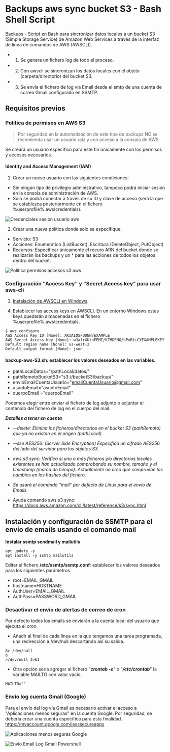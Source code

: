 # Backups aws sync bucket S3 - Bash Shell Script

Backups - Script en Bash para sincronizar datos locales a un bucket S3 (Simple Storage Service) de Amazon Web Services a través de la interfaz de línea de comandos de AWS (AWSCLI).

- 1. Se genera un fichero log de todo el proceso.
- 2. Con awscli se sincronizan los datos locales con el objeto (carpeta/directorio) del bucket S3.
- 3. Se envía el fichero de log vía Email desde el smtp de una cuenta de correo Gmail configurado en SSMTP.

## Requisitos previos
### Política de permisos en AWS S3  

> Por seguridad en la automatización de este tipo de backups NO se recomienda usar un usuario raíz y con acceso a la consola de AWS.

Se creará un usuario específico para este fin únicamente con los permisos y accesos necesarios.

#### Identity and Access Management (IAM)
1. Crear un nuevo usuario con las siguientes condiciones:
- Sin ningún tipo de privilegio administrativo, tampoco podrá iniciar sesión en la consola de administración de AWS.
- Solo se podrá conectar a través de su ID y clave de acceso (será la que se establezca posteriormente en el fichero %userprofile%\.aws\credentials).

![Credenciales sesion usuario aws](https://raw.githubusercontent.com/adrianlois/Backups-aws-sync-Bucket-S3/master/screenshots/credenciales_sesion_usuario_aws.png)

2. Crear una nueva política donde solo se especifique:
- Servicio: S3
- Acciones: Enumeration (ListBucket), Escritura (DeleteObject, PutObject)
- Recursos: Especificar únicamente el recuro ARN del bucket donde se realizarán los backups y un * para las acciones de todos los objetos dentro del bucket.

![Política permisos accesos s3 aws](https://raw.githubusercontent.com/adrianlois/Backups-aws-sync-Bucket-S3/master/screenshots/politica_permisos_acceso_s3_aws.png)

### Configuración "Access Key" y "Secret Access key" para usar aws-cli

3. [Instalación de AWSCLI en Windows](https://docs.aws.amazon.com/es_es/cli/latest/userguide/install-windows.html).

4. Establecer las access keys en AWSCLI. En un entorno Windows estas keys quedarán almacenadas en el fichero %userprofile%\.aws\credentials.

```
$ aws configure
AWS Access Key ID [None]: AKIAIOSFODNN7EXAMPLE
AWS Secret Access Key [None]: wJalrXUtnFEMI/K7MDENG/bPxRfiCYEXAMPLEKEY
Default region name [None]: us-west-2
Default output format [None]: json
```

#### **backup-aws-S3.sh**: establecer los valores deseados en las variables.

- pathLocalDatos="/pathLocal/datos/"
- pathRemotoBucketS3="s3://bucketS3/backup/"
- envioEmailCuentaUsuario="emailCuentaUsuario@gmail.com"
- asuntoEmail="asuntoEmail"
- cuerpoEmail ="cuerpoEmail"

Podemos elegir entre enviar el fichero de log adjunto o adjuntar el contenido del fichero de log en el cuerpo del mail.

**_Detalles a tener en cuenta_**

- *--delete: Elimina los ficheros/directorios en el bucket S3 (pathRemoto) que ya no existan en el origen (pathLocal).*

- *--sse AES256: (Server Side Encryption) Especifica un cifrado AES256 del lado del servidor para los objetos S3.*

- *aws s3 sync: Verifica si uno o más ficheros y/o directorios locales existentes se han actualizado comprobando su nombre, tamaño y el timestamp (marca de tiempo). Actualmente no creo que compruebe los cambios en los hashes del fichero.*

- *Se usará el comando "mail" por defecto de Linux para el envío de Emails*

- Ayuda comando aws s3 sync: https://docs.aws.amazon.com/cli/latest/reference/s3/sync.html

 ## Instalación y configuración de SSMTP para el envío de emails usando el comando mail
 
**Instalar ssmtp sendmail y mailutils**
```
apt update -y
apt install -y ssmtp mailutils
```
Editar el fichero **/etc/ssmtp/ssmtp.conf**: establecer los valores deseados para los siguientes parámetros.

- root=EMAIL_GMAIL
- hostname=HOSTNAME
- AuthUser=EMAIL_GMAIL
- AuthPass=PASSWORD_GMAIL

### Desactivar el envío de alertas de correo de cron

Por defecto todos los emails se enviarán a la cuenta local del usuario que ejecuta el cron.

- Añadir al final de cada línea en la que tengamos una tarea programada, una redirección a /dev/null descartando así su salida.
```
&> /dev/null
o
>/dev/null 2>&1
```
- Otra opción sería agregar al fichero "***crontab -e***" o "***/etc/crontab***" la variable MAILTO con valor vacío.
```
MAILTO=""
```

### Envío log cuenta Gmail (Google)
Para el envío del log vía Gmail es necesario activar el acceso a "Aplicaciones menos seguras" en la cuenta Google. Por seguridad, se debería crear una cuenta específica para esta finalidad.
https://myaccount.google.com/lesssecureapps

![Aplicaciones menos seguras Google](https://raw.githubusercontent.com/adrianlois/Backups-aws-sync-bucket-S3-Bash-PowerShell/master/screenshots/ejecucion_app_menos_seguras_gmail.png)

![Envio Email Log Gmail Powershell](https://raw.githubusercontent.com/adrianlois/Backups-aws-sync-bucket-S3-Bash-PowerShell/master/screenshots/envio_email_backup_log_gmail_powershell.png)
